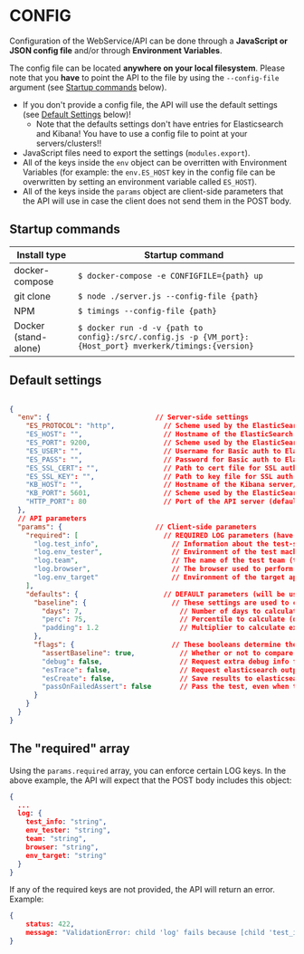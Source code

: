 # CONFIG

Configuration of the WebService/API can be done through a **JavaScript or JSON config file** and/or through **Environment Variables**.

The config file can be located **anywhere on your local filesystem**. Please note that you **have** to point the API to the file by using the `--config-file` argument (see [Startup commands](#startup-commands) below).

- If you don't provide a config file, the API will use the default settings (see [Default Settings](#default-settings) below)!
  - Note that the defaults settings don't have entries for Elasticsearch and Kibana! You have to use a config file to point at your servers/clusters!!
- JavaScript files need to export the settings (`modules.export`).
- All of the keys inside the `env` object can be overritten with Environment Variables (for example: the `env.ES_HOST` key in the config file can be overwritten by setting an environment variable called `ES_HOST`).
- All of the keys inside the `params` object are client-side parameters that the API will use in case the client does not send them in the POST body.

## Startup commands

Install type|Startup command
---|---
docker-compose|`$ docker-compose -e CONFIGFILE={path} up`
git clone|`$ node ./server.js --config-file {path}`
NPM|`$ timings --config-file {path}`
Docker (stand-alone)|`$ docker run -d -v {path to config}:/src/.config.js -p {VM_port}:{Host_port} mverkerk/timings:{version}`

## Default settings

```json

{
  "env": {                          // Server-side settings
    "ES_PROTOCOL": "http",            // Scheme used by the ElasticSearch server/cluster (default: "http")
    "ES_HOST": "",                    // Hostname of the ElasticSearch server/cluster (default: "")
    "ES_PORT": 9200,                  // Scheme used by the ElasticSearch server/cluster (default: 9200)
    "ES_USER": "",                    // Username for Basic auth to ElasticSearch server/cluster (default: "")
    "ES_PASS": "",                    // Password for Basic auth to ElasticSearch server/cluster (default: "")
    "ES_SSL_CERT": "",                // Path to cert file for SSL auth to ElasticSearch server/cluster (default: "")
    "ES_SSL_KEY": "",                 // Path to key file for SSL auth toElasticSearch server/cluster (default: "")
    "KB_HOST": "",                    // Hostname of the Kibana server/cluster (default: -copy value from ES_HOST-)
    "KB_PORT": 5601,                  // Scheme used by the ElasticSearch server/cluster (default: 5601)
    "HTTP_PORT": 80                   // Port of the API server (default: 80)
  },
  // API parameters
  "params": {                       // Client-side parameters
    "required": [                     // REQUIRED LOG parameters (have to start with 'log.')
      "log.test_info",                  // Information about the test-step
      "log.env_tester",                 // Environment of the test machine (i.e. `local`, `grid`, `saucelabs`, `iphone 7`, `galaxy-s6`, etc.)
      "log.team",                       // The name of the test team (this is used to organize the Kibana dashboard)
      "log.browser",                    // The browser used to perform the test (i.e. `Chrome`, `FireFox`, etc. - for API tests, use something like `api-curl`)
      "log.env_target"                  // Environment of the target application (i.e. `dev`, `test`, `prod`)
    ],
    "defaults": {                     // DEFAULT parameters (will be used if they are not provided in the client's POST body)
      "baseline": {                     // These settings are used to calculate the baseline
        "days": 7,                        // Number of days to calculate the baseline for (default: 7)
        "perc": 75,                       // Percentile to calculate (default: 75)
        "padding": 1.2                    // Multiplier to calculate extra padding on top of the baseline (default: 1.2 = 20%)
      },
      "flags": {                        // These booleans determine the output and other actions to be performed
        "assertBaseline": true,           // Whether or not to compare against baseline (default: true)
        "debug": false,                   // Request extra debug info from the API (default: false)
        "esTrace": false,                 // Request elasticsearch output from API (default: false)
        "esCreate": false,                // Save results to elasticsearch (default: false)
        "passOnFailedAssert": false       // Pass the test, even when the performance is above the threshold (default: false)
      }
    }
  }
}
```

## The "required" array

Using the `params.required` array, you can enforce certain LOG keys. In the above example, the API will expect that the POST body includes this object:

```json
{
  ...
  log: {
    test_info: "string",
    env_tester: "string",
    team: "string",
    browser: "string",
    env_target: "string"
  }
}
```

If any of the required keys are not provided, the API will return an error. Example:

```json
{
    status: 422,
    message: "ValidationError: child 'log' fails because [child 'test_info' fails because ['test_info' is required]]"
}
```
